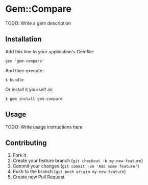 # Gem::Compare

TODO: Write a gem description

## Installation

Add this line to your application's Gemfile:

    gem 'gem-compare'

And then execute:

    $ bundle

Or install it yourself as:

    $ gem install gem-compare

## Usage

TODO: Write usage instructions here

## Contributing

1. Fork it
2. Create your feature branch (`git checkout -b my-new-feature`)
3. Commit your changes (`git commit -am 'Add some feature'`)
4. Push to the branch (`git push origin my-new-feature`)
5. Create new Pull Request
